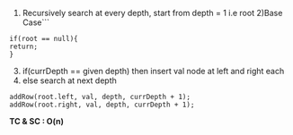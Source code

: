 1) Recursively search at every depth, start from depth = 1 i.e root
2)Base Case```
```
if(root == null){
return;
}
```
3) if(currDepth == given depth) then insert val node at left and right each
4) else search at next depth
```
addRow(root.left, val, depth, currDepth + 1);
addRow(root.right, val, depth, currDepth + 1);
```
**TC & SC : O(n)**
​